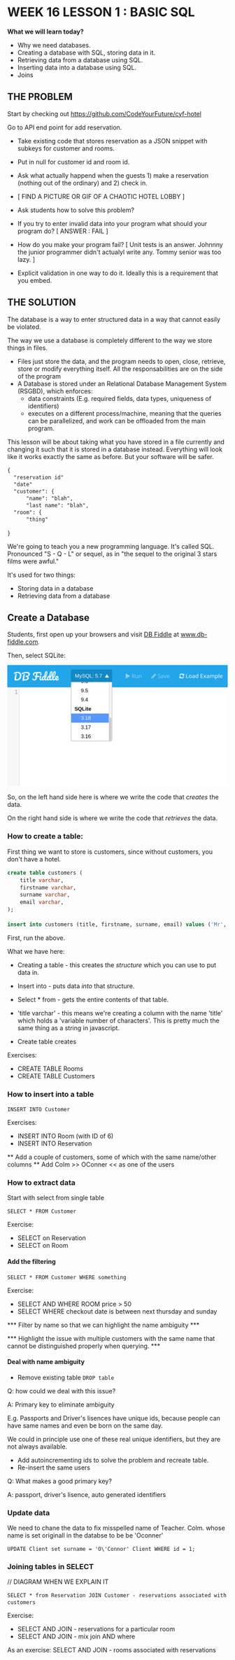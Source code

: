 # WEEK 16 LESSON 1 : BASIC SQL

**What we will learn today?**

* Why we need databases.
* Creating a database with SQL, storing data in it.
* Retrieving data from a database using SQL.
* Inserting data into a database using SQL.
* Joins

THE PROBLEM
-----------

Start by checking out https://github.com/CodeYourFuture/cyf-hotel

Go to API end point for add reservation.

* Take existing code that stores reservation as a JSON snippet with subkeys for customer and rooms.

* Put in null for customer id and room id.

* Ask what actually happend when the guests 1) make a reservation (nothing out of the ordinary) and 2) check in.

* [ FIND A PICTURE OR GIF OF A CHAOTIC HOTEL LOBBY ]

* Ask students how to solve this problem?

- If you try to enter invalid data into your program what should your program do? [ ANSWER : FAIL ]

* How do you make your program fail? [ Unit tests is an answer. Johnnny the junior programmer didn't actualyl write any. Tommy senior was too lazy. ]

* Explicit validation in one way to do it. Ideally this is a requirement that you embed.

THE SOLUTION
------------

The database is a way to enter structured data in a way that cannot easily be violated.

The way we use a database is completely different to the way we store things in files.
- Files just store the data, and the program needs to open, close, retrieve, store or modify everything itself. All the responsabilities are on the side of the program
- A Database is stored under an Relational Database Management System (RSGBD), which enforces:
    - data constraints (E.g. required fields, data types, uniqueness of identifiers)
    - executes on a different process/machine, meaning that the queries can be parallelized, and work can be offloaded from the main program.

This lesson will be about taking what you have stored in a file currently and changing it such that it is stored in a database instead. Everything will look like it works exactly the same as before. But your software will be safer.

```
{
  "reservation id"
  "date"
  "customer": {
      "name": "blah",
      "last name": "blah",
  "room": {
      "thing"

}
```

We're going to teach you a new programming language.
It's called SQL. Pronounced "S - Q - L" or sequel,
as in "the sequel to the original 3 stars films were
awful."

It's used for two things:

* Storing data in a database
* Retrieving data from a database

## Create a Database

Students, first open up your browsers and visit [DB Fiddle](https://www.db-fiddle.com/)
at www.db-fiddle.com.

Then, select SQLite:

![Select SQLite 3.18](db-fiddle-select-sqlite.png)

So, on the left hand side here is where we write the code that *creates* the data.

On the right hand side is where we write the code that *retrieves* the data.

### How to create a table:

First thing we want to store is customers, since without customers,
you don't have a hotel.

```sql
create table customers (
    title varchar,
    firstname varchar,
    surname varchar,
    email varchar,
);

insert into customers (title, firstname, surname, email) values ('Mr', 'Donald', 'Trump', 'donald.trump@whitehouse.gov');

```

First, run the above.

What we have here:

* Creating a table - this creates the *structure* which you can use to put data in.
* Insert into - puts data *into* that structure.
* Select * from - gets the entire contents of that table.
* 'title varchar' - this means we're creating a column with the name 'title' which holds a 'variable number of characters'. This is pretty much the same thing as a string in javascript.

* Create table creates 

Exercises:
- CREATE TABLE Rooms
- CREATE TABLE Customers

### How to insert into a table
```
INSERT INTO Customer
```

Exercises:
- INSERT INTO Room (with ID of 6)
- INSERT INTO Reservation

** Add a couple of customers, some of which with the same name/other columns
** Add Colm >> OConner << as one of the users

### How to extract data

Start with select from single table

```
SELECT * FROM Customer
```

Exercise:
- SELECT on Reservation
- SELECT on Room


#### Add the filtering

```
SELECT * FROM Customer WHERE something
```

Exercise:
- SELECT AND WHERE ROOM price > 50
- SELECT WHERE checkout date is between next thursday and sunday

*** Filter by name so that we can highlight the name ambiguity ***

*** Highlight the issue with multiple customers with the same name that cannot be distinguished properly when querying. ***


#### Deal with name ambiguity

- Remove existing table `DROP table`

Q: how could we deal with this issue?

A: Primary key to eliminate ambiguity

E.g. Passports and Driver's lisences have unique ids, because people can have same names and even be born on the same day.

We could in principle use one of these real unique identifiers, but they are not always available.

- Add autoincrementing ids to solve the problem and recreate table.
- Re-insert the same users


Q: What makes a good primary key?

A: passport, driver's lisence, auto generated identifiers

### Update data

We need to chane the data to fix misspelled name of Teacher. Colm. whose name is set originall in the databse to be be 'Oconner'

```
UPDATE Client set surname = 'O\'Connor' Client WHERE id = 1;
```


### Joining tables in SELECT


// DIAGRAM WHEN WE EXPLAIN IT

```
SELECT * from Reservation JOIN Customer - reservations associated with customers
```

Exercise:
- SELECT AND JOIN - reservations for a particular room
- SELECT AND JOIN - mix join AND where

As an exercise: SELECT AND JOIN - rooms associated with reservations




